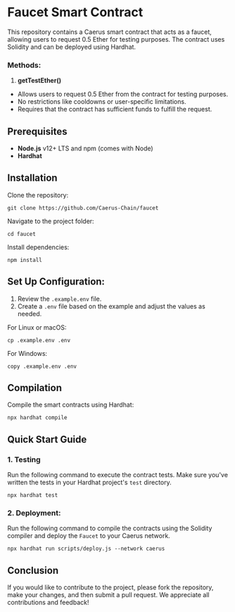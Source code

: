 # Faucet Smart Contract
This repository contains a Caerus smart contract that acts as a faucet, allowing users to request 0.5 Ether for testing purposes. The contract uses Solidity and can be deployed using Hardhat.

### Methods:
1. **getTestEther()**
- Allows users to request 0.5 Ether from the contract for testing purposes.
- No restrictions like cooldowns or user-specific limitations.
- Requires that the contract has sufficient funds to fulfill the request.

## Prerequisites
- **Node.js** v12+ LTS and npm (comes with Node)
- **Hardhat**

## Installation
Clone the repository:
```
git clone https://github.com/Caerus-Chain/faucet
```
Navigate to the project folder:
```
cd faucet
```
Install dependencies:
```
npm install
```

## Set Up Configuration:
1. Review the `.example.env` file.
2. Create a `.env` file based on the example and adjust the values as needed.

For Linux or macOS:
```
cp .example.env .env
```
For Windows:
```
copy .example.env .env
```

## Compilation
Compile the smart contracts using Hardhat:
```
npx hardhat compile
```

## Quick Start Guide
### 1. Testing
Run the following command to execute the contract tests. Make sure you've written the tests in your Hardhat project's `test` directory.
```
npx hardhat test
```

### 2. Deployment:
Run the following command to compile the contracts using the Solidity compiler and deploy the `Faucet` to your Caerus network.
```
npx hardhat run scripts/deploy.js --network caerus
```

## Conclusion
If you would like to contribute to the project, please fork the repository, make your changes, and then submit a pull request. We appreciate all contributions and feedback!